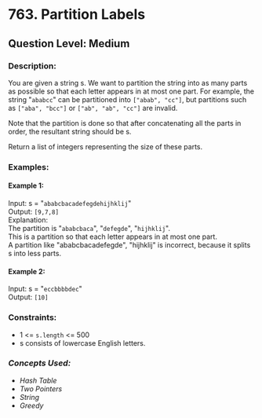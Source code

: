# 763. Partition Labels
## Question Level: Medium
### Description:
You are given a string s. We want to partition the string into as many parts as possible so that each letter appears in at most one part. For example, the string "`ababcc`" can be partitioned into `["abab", "cc"]`, but partitions such as `["aba", "bcc"]` or `["ab", "ab", "cc"]` are invalid.

Note that the partition is done so that after concatenating all the parts in order, the resultant string should be s.

Return a list of integers representing the size of these parts.

### Examples:
#### Example 1:

Input: s = "`ababcbacadefegdehijhklij`"  
Output: `[9,7,8]`  
Explanation:  
The partition is "`ababcbaca`", "`defegde`", "`hijhklij`".  
This is a partition so that each letter appears in at most one part.  
A partition like "ababcbacadefegde", "hijhklij" is incorrect, because it splits s into less parts.  
#### Example 2:

Input: s = "`eccbbbbdec`"  
Output: `[10]`  

### Constraints:

- 1 <= `s.length` <= 500
- s consists of lowercase English letters.

### <i>Concepts Used:
- Hash Table
- Two Pointers
- String
- Greedy </i>